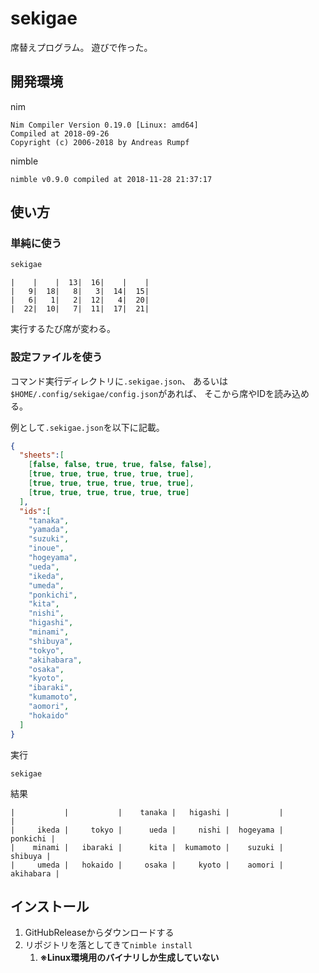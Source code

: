 # sekigae

席替えプログラム。
遊びで作った。

## 開発環境

nim

    Nim Compiler Version 0.19.0 [Linux: amd64]
    Compiled at 2018-09-26
    Copyright (c) 2006-2018 by Andreas Rumpf

nimble

    nimble v0.9.0 compiled at 2018-11-28 21:37:17

## 使い方

### 単純に使う

```bash
sekigae
```

    |    |    |  13|  16|    |    |
    |   9|  18|   8|   3|  14|  15|
    |   6|   1|   2|  12|   4|  20|
    |  22|  10|   7|  11|  17|  21|

実行するたび席が変わる。

### 設定ファイルを使う

コマンド実行ディレクトリに`.sekigae.json`、
あるいは`$HOME/.config/sekigae/config.json`があれば、
そこから席やIDを読み込める。

例として`.sekigae.json`を以下に記載。

```json
{
  "sheets":[
    [false, false, true, true, false, false],
    [true, true, true, true, true, true],
    [true, true, true, true, true, true],
    [true, true, true, true, true, true]
  ],
  "ids":[
    "tanaka",
    "yamada",
    "suzuki",
    "inoue",
    "hogeyama",
    "ueda",
    "ikeda",
    "umeda",
    "ponkichi",
    "kita",
    "nishi",
    "higashi",
    "minami",
    "shibuya",
    "tokyo",
    "akihabara",
    "osaka",
    "kyoto",
    "ibaraki",
    "kumamoto",
    "aomori",
    "hokaido"
  ]
}
```

実行

```
sekigae
```

結果

    |           |           |    tanaka |   higashi |           |           |
    |     ikeda |     tokyo |      ueda |     nishi |  hogeyama |  ponkichi |
    |    minami |   ibaraki |      kita |  kumamoto |    suzuki |   shibuya |
    |     umeda |   hokaido |     osaka |     kyoto |    aomori | akihabara |

## インストール

1. GitHubReleaseからダウンロードする
1. リポジトリを落としてきて`nimble install`
   1. **※Linux環境用のバイナリしか生成していない**

